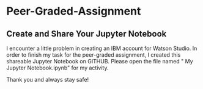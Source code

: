 # Peer-Graded-Assignment
Create and Share Your Jupyter Notebook
---
I encounter a little problem in creating an IBM account for Watson Studio. In order to finish my task for the peer-graded assignment, I created this shareable Jupyter Notebook on GITHUB. Please open the file named " My Jupyter Notebook.ipynb" for my activity. 

Thank you and always stay safe!
